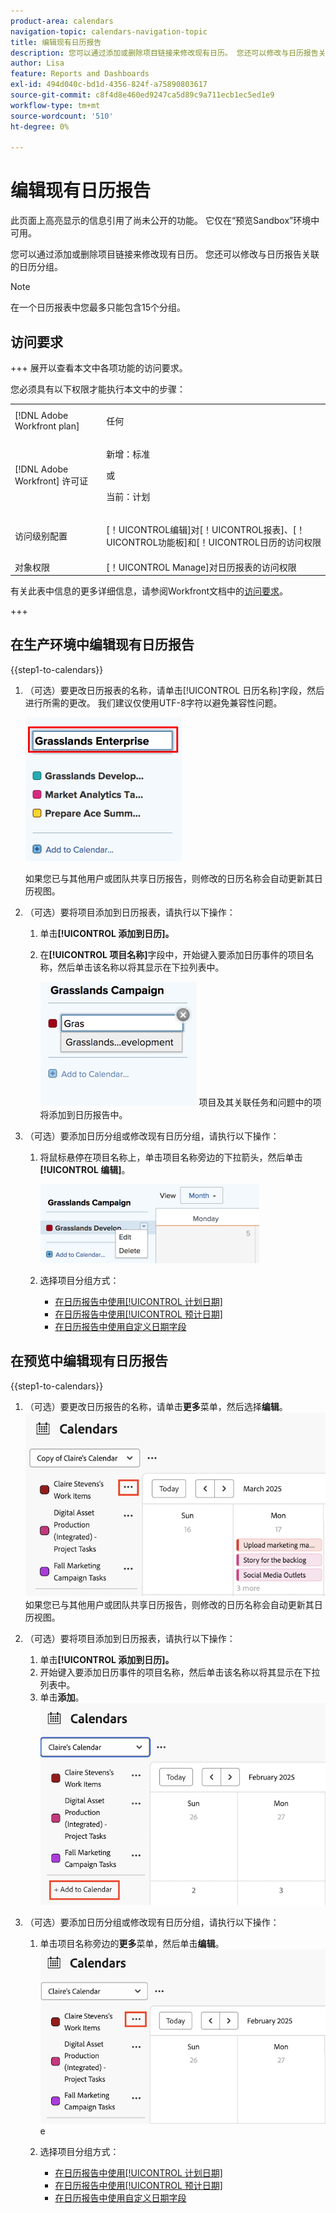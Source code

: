 ```yaml
---
product-area: calendars
navigation-topic: calendars-navigation-topic
title: 编辑现有日历报告
description: 您可以通过添加或删除项目链接来修改现有日历。 您还可以修改与日历报告关联的日历分组。
author: Lisa
feature: Reports and Dashboards
exl-id: 494d040c-bd1d-4356-824f-a75890803617
source-git-commit: c8f4d8e460ed9247ca5d89c9a711ecb1ec5ed1e9
workflow-type: tm+mt
source-wordcount: '510'
ht-degree: 0%

---
```


# 编辑现有日历报告

<span class="preview">此页面上高亮显示的信息引用了尚未公开的功能。 它仅在“预览Sandbox”环境中可用。</span>

您可以通过添加或删除项目链接来修改现有日历。 您还可以修改与日历报告关联的日历分组。

>[!NOTE]
>
>在一个日历报表中您最多只能包含15个分组。

## 访问要求

+++ 展开以查看本文中各项功能的访问要求。

您必须具有以下权限才能执行本文中的步骤：

<table style="table-layout:auto"> 
 <col> 
 </col> 
 <col> 
 </col> 
 <tbody> 
  <tr> 
   <td role="rowheader">[!DNL Adobe Workfront plan]</td> 
   <td> <p>任何</p> </td> 
  </tr> 
  <tr> 
   <td role="rowheader">[!DNL Adobe Workfront] 许可证</td> 
   <td><p>新增：标准</p>
       <p>或</p>
       <p>当前：计划</p></td> 
  </tr> 
  <tr> 
   <td role="rowheader">访问级别配置</td> 
   <td> <p>[！UICONTROL编辑]对[！UICONTROL报表]、[！UICONTROL功能板]和[！UICONTROL日历的访问权限</p></td> 
  </tr> 
  <tr> 
   <td role="rowheader">对象权限</td> 
   <td>[！UICONTROL Manage]对日历报表的访问权限</td> 
  </tr> 
 </tbody> 
</table>

有关此表中信息的更多详细信息，请参阅Workfront文档中的[访问要求](/help/quicksilver/administration-and-setup/add-users/access-levels-and-object-permissions/access-level-requirements-in-documentation.md)。

+++

## 在生产环境中编辑现有日历报告

{{step1-to-calendars}}

1. （可选）要更改日历报表的名称，请单击[!UICONTROL 日历名称]字段，然后进行所需的更改。 我们建议仅使用UTF-8字符以避免兼容性问题。

   ![更改报表名称](assets/titlechange-250x230.png)

   如果您已与其他用户或团队共享日历报告，则修改的日历名称会自动更新其日历视图。

1. （可选）要将项目添加到日历报表，请执行以下操作：

   1. 单击&#x200B;**[!UICONTROL 添加到日历]。**
   1. 在&#x200B;**[!UICONTROL 项目名称]**&#x200B;字段中，开始键入要添加日历事件的项目名称，然后单击该名称以将其显示在下拉列表中。

      ![选择项目名称](assets/calendar-project-name.png)
项目及其关联任务和问题中的项将添加到日历报告中。

1. （可选）要添加日历分组或修改现有日历分组，请执行以下操作：

   1. 将鼠标悬停在项目名称上，单击项目名称旁边的下拉箭头，然后单击&#x200B;**[!UICONTROL 编辑]**。

      ![编辑日历分组](assets/editcalendergroup-350x126.png)

   1. 选择项目分组方式：

      * [在日历报告中使用[!UICONTROL 计划日期]](../../../reports-and-dashboards/reports/calendars/use-planned-dates.md)
      * [在日历报告中使用[!UICONTROL 预计日期]](../../../reports-and-dashboards/reports/calendars/use-projected-dates.md)
      * [在日历报告中使用自定义日期字段](../../../reports-and-dashboards/reports/calendars/use-custom-dates.md)


<div class="preview">

## 在预览中编辑现有日历报告

{{step1-to-calendars}}

1. （可选）要更改日历报告的名称，请单击&#x200B;**更多**&#x200B;菜单，然后选择&#x200B;**编辑**。
   ![更多菜单](assets/new-more-menu-calendar.png)
如果您已与其他用户或团队共享日历报告，则修改的日历名称会自动更新其日历视图。

1. （可选）要将项目添加到日历报表，请执行以下操作：
   1. 单击&#x200B;**[!UICONTROL 添加到日历]。**
   1. 开始键入要添加日历事件的项目名称，然后单击该名称以将其显示在下拉列表中。
   1. 单击&#x200B;**添加**。
      ![将项目添加到日历](assets/add-a-calendar-project.png)


1. （可选）要添加日历分组或修改现有日历分组，请执行以下操作：
   1. 单击项目名称旁边的&#x200B;**更多**&#x200B;菜单，然后单击&#x200B;**编辑**。
      ![在日历中编辑项目](assets/edit-project-in-calendar.png)e

   1. 选择项目分组方式：

      * [在日历报告中使用[!UICONTROL 计划日期]](../../../reports-and-dashboards/reports/calendars/use-planned-dates.md)
      * [在日历报告中使用[!UICONTROL 预计日期]](../../../reports-and-dashboards/reports/calendars/use-projected-dates.md)
      * [在日历报告中使用自定义日期字段](../../../reports-and-dashboards/reports/calendars/use-custom-dates.md)


      </div>